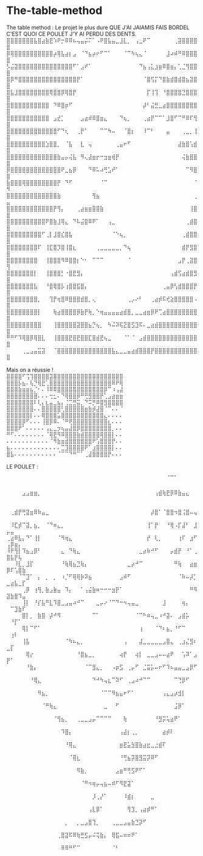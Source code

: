 # The-table-method
The table method : Le projet le plus dure QUE J'AI JAIAMIS FAIS BORDEL C'EST 
QUOI CE POULET J'Y AI PERDU DES DENTS.
<br>
⣿⣿⣿⣿⣿⣿⣿⣧⣿⣴⣷⣟⠱⠟⡒⠿⠿⠦⢤⣤⡬⠍⠁⠠⠟⣿⣧⣤⣀⣸⣇⡀⠀⢠⣀⠟⠉⠀⠀⠀⠀⠀⠀⢀⣽⣿⣿⣿⣿⣿<br>
⡿⢿⣿⣿⣿⣿⣿⣿⣿⣿⣿⣿⡴⢿⣧⣴⡆⣠⠀⠈⠙⣦⡴⠖⠋⠉⠁⠀⠀⠀⠈⠉⠳⢦⣄⠈⠀⠀⠀⠀⠀⣸⠴⠾⠛⠿⣿⣿⣿⣿<br>
⡣⣬⣽⣿⣿⣿⣿⣿⣿⣿⣿⣿⣿⣿⣿⣿⣿⠋⠁⣠⠞⠁⠀⠀⠀⠀⠀⠀⠀⠀⠀⠀⠀⠀⠙⣦⢠⣅⣰⣶⠿⣿⣶⡄⢁⣈⢻⣿⣿⣿<br>
⣿⡿⠛⣿⣿⣿⣿⣿⣿⣿⣿⣿⣿⣿⣿⣿⣿⣿⡟⠁⠀⠀⠀⠀⠀⠀⠀⠀⠀⠀⠀⠀⠀⠀⠀⠈⣿⢫⡍⠙⣿⣷⣾⣿⣾⣿⣦⣽⣿⣿<br>
⣿⣧⣸⣿⣿⣿⣿⣿⣿⣿⣿⢿⣿⣿⡿⢿⣿⡟⠀⠀⠀⠀⠀⠀⠀⠀⠀⠀⠀⠀⠀⠀⠀⠀⠀⠀⡏⢸⢹⠀⠘⣿⣿⣿⣿⣙⣿⣿⣿⣿<br>
⣿⣿⣿⣿⣿⣿⣿⣿⣿⣿⣿⠀⠙⠿⣿⡶⠋⠀⠀⠀⠀⠀⠀⠀⠀⠀⠀⠀⠀⠀⠀⠀⠀⠀⠀⡼⠃⣬⣛⣀⣴⣿⣿⣿⣿⣿⣿⣿⣿⣿<br>
⣿⣿⣿⣿⣿⣿⣿⣿⣿⣿⣿⠀⣠⣞⡁⠀⠀⠀⠀⣠⣴⠾⠿⣿⣶⣄⠀⠀⠀⠙⢦⡀⠀⠀⠀⢀⣴⡟⠉⠉⠁⣸⣿⠋⠉⠛⠿⠏⢻⣿<br>
⣿⣿⣿⣿⣿⣿⣿⣿⣿⣿⣿⣿⣿⠋⠙⢆⠀⠀⢀⡟⠁⠀⠀⠀⠉⠉⠳⠤⠀⠀⠈⣿⡆⠀⠀⠸⠉⠃⠀⠀⠀⣤⠀⠀⠀⢀⣀⡀⢸⣿<br>
⣿⣿⣿⣿⣿⣿⣿⣿⣿⣿⣱⣿⣿⡀⠀⠈⣧⠀⠀⣇⠀⢤⠀⠀⠀⠀⠀⠀⢀⣤⠖⠋⠀⠀⠀⠀⠀⠀⠀⠀⠀⠀⠀⠀⣼⣷⣿⢡⣾⣿<br>
⣿⣿⣿⣿⣿⣿⣿⣿⣿⣿⣿⣿⣿⣷⣤⡤⢬⣧⠀⠻⢄⣼⣶⡖⠒⣲⣶⢾⡟⠀⠀⠀⠀⠀⠀⠀⠀⠀⠀⠀⠀⠀⠀⠀⠀⢬⣷⣿⣿⣿<br>
⡿⣿⣿⣿⣿⣿⣿⣿⣿⣿⣿⣿⣿⣿⠟⣀⣦⡿⠀⠀⠀⠙⠿⠥⠴⢛⣡⠞⠁⠀⠀⠀⠀⠀⠀⠀⠀⠀⠀⠀⠀⠀⠀⠀⠀⠀⠉⠻⣿⣿<br>
⣷⣿⣿⣿⢿⣿⣿⣿⣿⣿⣿⣿⣿⡟⠀⠙⠋⠀⠀⠀⠀⠀⠀⠀⠈⠉⠀⠀⠀⠀⠀⠀⠀⠀⠀⠀⠀⠀⠀⠀⠀⠀⠀⠀⠀⠀⠀⠀⠈⠻<br>
⣿⣿⣿⣿⣿⣿⣿⣿⣿⣿⣿⣿⣿⣷⠀⠀⠀⠀⠀⠀⠀⠀⢻⣦⠀⠀⠀⠀⠀⠀⠀⠀⠀⠀⠀⠀⠀⠀⠀⠀⠀⠀⠀⠀⠀⠀⠀⠀⢀⣤<br>
⣿⣿⣿⣿⣿⣿⣿⣿⣿⣿⣿⣿⡟⢻⡄⠀⠀⠀⢀⣴⣶⣶⣿⣿⣷⠀⠀⠀⠀⠀⠀⠀⠀⠀⠀⠀⠀⠀⠀⠀⠀⠀⠀⠀⠀⠀⠀⢸⣿⣿<br>
⣿⣿⣿⣿⣿⣿⣿⣿⣿⣿⠟⣿⣷⣸⢿⣄⠀⠙⠧⣬⣿⠿⠟⠁⠀⠀⢠⣀⠀⠀⠀⠀⠀⠀⠀⠀⠀⠀⠀⠀⠀⠀⠀⠀⠀⠀⢀⣾⣿⣿<br>
⣿⣿⣿⣿⣿⣿⣿⣿⣿⠋⢀⡇⣸⣿⣎⣿⣧⠀⠀⠀⠀⠀⠀⠀⠀⠀⠀⠈⠑⢦⡀⠀⠀⠀⠀⠀⠀⠀⠀⠀⠀⠀⠀⠀⠀⢀⣾⣿⣿⣿<br>
⣿⣿⣿⣿⣿⣿⣿⣿⠏⠀⢸⣏⣿⡹⣿⢸⣿⣆⠀⠀⠀⠀⠀⢀⣀⣀⣀⣀⣀⡀⠙⢦⠀⠀⠀⠀⠀⠀⠀⠀⠀⠀⠀⠀⠀⣾⡟⣻⣿⣿<br>
⣿⣿⣿⣿⣿⣿⣿⣿⠀⠀⢸⣿⣿⣿⠻⠿⣿⣿⡆⠑⠂⠀⠉⠉⠉⠀⠀⠀⠀⠀⠀⠈⠀⠀⠀⠀⠀⠀⠀⠀⠀⠀⠀⠀⣠⡟⢀⣽⣿⢻<br>
⣿⣿⣿⣿⣿⣿⣿⡇⠀⠀⢸⣿⣿⣿⡃⠐⣿⣟⣻⡄⠀⠀⠀⠀⠀⠀⠀⠀⠀⠀⠀⠀⠀⠀⠀⠀⠀⠀⠀⠀⠀⠀⢠⣾⢫⣴⣾⣿⣻⣿<br>
⣿⣿⣿⣿⣿⣿⣿⣧⠀⠀⠘⣿⢿⣿⡧⢰⣿⣿⣯⣿⡄⠀⠀⠀⠀⠀⠀⠀⠀⠀⠀⠀⠀⠀⠀⠀⠀⠀⠀⠀⢀⣤⡿⢣⣾⣿⣿⣿⡟⣿<br>
⣿⣿⣿⣿⣿⣿⣿⣿⡀⠀⠀⢹⡟⢶⣿⠿⣿⣿⣿⣾⣿⡀⢄⠀⠀⠀⠀⠀⠀⠀⠀⢀⡠⠔⠃⠀⠀⢀⣴⡾⠯⢞⣵⣿⣿⣿⣿⣿⠠⣿<br>
⣿⣿⣿⣿⣿⣿⣿⣿⡇⠀⠀⠀⢷⣴⣿⣿⣿⣿⡿⣷⡟⢷⡀⠑⢶⣤⣤⣤⣤⣴⣾⣿⡀⣀⣀⣴⣶⡿⠟⢉⣴⣿⣿⣿⣿⣿⣿⣿⣿⣿<br>
⣿⣿⣿⣿⣿⣿⣿⣿⣿⠀⠀⠀⢸⣿⣿⣿⣿⣿⣽⣿⣿⣦⡙⢦⡀⠀⠳⠬⠽⢯⣝⣿⣫⣹⠯⠄⣀⣴⣾⣿⣿⣿⣿⣿⣿⣿⣿⣿⣿⣿<br>
⠛⠛⠋⠹⢿⣿⡿⢿⣿⣇⠀⠀⢸⣿⣿⣿⣟⣿⣟⣿⣿⣏⣿⣾⣟⢦⣀⠀⠀⠀⠈⠁⠈⠀⣠⣾⣿⣿⣿⣿⣿⣿⣿⣿⣿⣿⣿⣿⣿⣿<br>
⠀⠀⠀⠀⢀⣀⣠⣤⣭⣽⠀⠀⠈⣿⣿⣿⣿⣿⣿⣿⣿⣿⣿⣿⣿⣿⣿⣧⣄⣀⣀⣤⣴⣾⣿⣿⣿⡟⣿⣿⣿⣿⣿⣿⣿⣿⣿⣿⣿⣿<br>
<br>
Mais on a réussie !
<br>
⣿⣿⣿⣿⠋⢩⢹⣿⣿⣿⣿⣽⣿⣿⣿⣿⣿⣿⣿⣿⣿⣿⣿⣿⣿⣿⣿⣿⣿⣿<br>
⣿⣿⣿⡧⣦⠄⢧⡙⢿⣟⢁⣿⣿⣿⣿⣿⣿⣿⣿⣿⣿⣿⣿⣿⣿⣿⣿⠿⠟⢿<br>
⣿⣿⣿⣷⣶⣶⣦⡈⠂⠄⠸⠿⠿⣿⣿⣿⣿⣿⣿⣿⣿⣿⣿⣿⣿⡿⠉⠰⢠⣼<br>
⣿⣿⣿⣿⣿⣿⣿⣿⠄⠄⠄⢒⣂⠄⠙⢿⣿⣿⡿⠛⢛⣻⣿⣿⡟⢁⣠⣴⣶⣶<br>
⣿⣿⣿⣿⣿⣿⣿⠇⢇⡄⣆⣤⣀⣦⡄⢈⣉⣛⣭⡀⠙⠭⡛⠿⣿⣻⣿⣿⣿⣿<br>
⣿⣿⣿⣿⣿⣿⣿⠄⠄⣿⣿⣿⣿⣿⢃⣿⣿⣿⣿⣿⣶⣷⡾⣼⣿⠈⠉⠄⠄⠈<br>
⣿⣿⣿⣿⣿⣿⡇⠄⠄⢿⣿⣿⣿⣥⣿⣿⣿⣿⣿⣿⣿⣿⣿⣿⣿⣄⠄⠄⠄⠄<br>
⣿⣿⣿⣿⡿⠋⠄⠄⠄⢸⣿⡿⠿⠄⠈⠛⢟⣿⣿⣿⣿⣿⣿⣿⣿⣿⣆⠄⠄⠄<br>
⣿⣿⣿⠟⠁⠄⠄⠄⠄⠄⢠⣄⣀⡲⢦⣤⣼⣿⡿⣿⣿⣿⣿⣿⣿⣿⣿⡀⠄⠄<br>
⠛⠋⠄⠄⠄⠄⠄⠄⠄⠄⠈⢿⣟⠻⠿⣿⣿⣿⣷⣾⣿⣿⣿⣿⢿⣿⣿⡇⠄⠄<br>
⠄⠄⠄⠄⠄⠄⠄⠄⠄⠄⠄⠈⠻⣷⣶⣾⣿⣿⣿⣿⣿⣿⠟⢡⣿⣿⣿⡟⠄⠄<br>
⣦⠄⠄⠄⠄⠄⠄⠄⠄⠄⠄⠄⠄⠄⣉⣹⣿⣿⣿⣿⠟⠁⣰⣿⣿⣿⣿⡇⠄⠄<br>
⣿⣧⠄⠄⠄⠄⠄⠄⠄⠄⠄⠄⠄⠈⠉⠉⠙⠛⠉⠁⢀⣼⣿⣿⣿⣿⡟⠄⠄⠄<br>
<br>
LE POULET : 
<br>
⠀⠀⠀⠀⠀⠀⠀⠀⠀⠀⠀⠀⠀⠀⠀⠀⠀⠀⠀⠀⠀⠀⠀⠀⠀⠀⠀⠀⠀⠀⠀⠀⠀⠀⠀⠀⠀⠀⠀⠀⠀⢀⣀⡀⠀⠀⠀⠀⠀⠀<br>⠀⠀⠀⠀
⠀⠀⠀⠀⣠⣠⣶⣶⡀⠀⠀⠀⠀⠀⠀⠀⠀⠀⠀⠀⠀⠀⠀⠀⠀⠀⠀⠀⠀⠀⠀⠀⠀⠀⠀⠀⠀⠀⢠⣾⢷⣟⡿⠿⣷⣤⣄⠀⠀⠀⠀⠀<br>⠀⠀
⠀⢀⣾⡟⢛⣽⣶⠿⠷⣤⣀⠀⠀⠀⠀⠀⠀⠀⠀⠀⠀⠀⠀⠀⠀⠀⠀⠀⠀⠀⠀⠀⠀⠀⠀⠀⠀⡼⣿⠁⠈⣿⣿⠲⣿⢨⣿⠤⢤⠀⠀⠀⠀⠀<br>
⠀⠸⣏⡾⠉⣽⡀⣦⡀⠀⠈⠙⠶⣄⡀⠀⠀⠀⠀⠀⠀⠀⠀⠀⠀⠀⠀⠀⠀⠀⠀⠀⠀⠀⠀⠀⢸⠁⡟⠀⠀⠘⢿⠠⡏⣼⠃⠀⣸⡤⣤⠀⠀⠀<br>
⢀⣴⠿⣧⡄⠙⠁⢸⡇⠀⠀⠀⠀⠈⠻⢶⣄⠀⠀⠀⠀⠀⠀⠀⠀⠀⠀⠀⠀⠀⠀⠀⠀⠀⠀⠀⡞⠀⢇⡀⠀⠀⠀⠀⢰⠏⠀⣰⠋⢠⡿⣶⡄⠀<br>
⠸⠟⢻⡇⠹⣦⣠⡿⠃⠀⠀⠀⠀⠀⣄⠀⠙⢷⣄⠀⠀⠀⠀⠀⠀⠀⠀⠀⠀⠀⠀⠀⠀⠀⣀⡴⠷⠚⠋⠀⠀⠀⡤⣾⡟⠀⠘⠁⢀⣿⣧⡟⢧⠀<br>
⠀⠀⠸⣇⡀⣸⡏⠀⠀⠀⠀⠀⠀⠀⠘⢷⢿⣦⣙⢷⡄⠀⠀⠀⠀⠀⠀⠀⠀⠀⠀⣀⡴⠚⠉⠀⠀⠀⠀⠀⠀⠀⠀⠛⢷⠀⠀⣴⣶⡿⠏⢡⣿⣷<br>
⠀⠀⠀⠈⠉⣹⠁⠀⡄⠀⡀⠀⡀⠀⠰⡈⠋⢿⢿⡷⠽⣦⠀⠀⠀⠀⠀⠀⠀⣠⠾⠋⠀⠀⠀⠀⠀⠀⠀⠀⠀⠀⠀⠀⠈⠷⠤⡼⡁⣀⣴⣧⣀⡏<br>
⠀⠀⠀⠀⢀⡿⠀⢰⢻⡀⣷⣠⣷⣤⠀⠹⡄⠀⠀⠁⢠⣬⣷⠶⠒⠒⠒⣲⡟⠁⠀⠀⠀⠀⠀⠀⠀⠀⠀⠀⠀⠀⠀⠀⠀⠀⠀⠛⠻⣽⣷⣿⠹⣤<br>
⠀⠀⠀⠀⢸⡇⠀⠘⡎⣧⠛⣇⠹⣿⣀⣠⣤⠴⠚⠉⠀⠀⠀⣀⡤⠔⠈⠉⠙⠒⠲⢤⣤⣀⠀⠀⠀⠀⠀⠀⣸⠀⠀⠀⠀⢶⡄⠀⠀⠀⠉⣹⣷⠏<br>
⠀⠀⠀⠀⣿⡇⡀⠀⣷⣿⠀⡼⠚⠻⠀⠀⠀⠀⠀⠀⠀⠀⠉⠁⠀⠀⠀⠀⠀⠀⠀⠀⠀⠈⠉⠓⠶⢤⣀⠰⠚⣽⠄⠀⣠⣾⡥⠀⠀⠀⠘⡏⠁⠀<br>
⠀⠀⠀⠀⢿⡇⠉⠋⠁⠀⠀⠀⠀⠀⠀⠀⠀⠀⠀⠀⠀⠀⠀⠀⠀⠀⠀⠀⠀⠀⠀⠀⠀⠀⢰⠀⠀⠀⠈⠙⠆⣦⡀⠘⠋⠉⠀⠀⠀⠀⢰⠇⠀⠀<br>
⠀⠀⠀⠀⢸⣧⠀⠀⠀⠀⠀⠀⠀⠀⠀⠈⠳⠦⣄⡀⠀⠀⠀⠀⠀⠀⠀⠀⠀⠀⢠⠀⠀⠀⣼⣀⣀⣀⣀⣀⣠⣿⣄⠀⢀⣰⣌⣻⠆⣀⡏⠀⠀⠀<br>
⠀⠀⠀⠀⠀⢿⡔⠀⠀⠀⠀⠀⠀⠀⠀⠀⠀⠀⠘⣿⣦⣀⡀⠀⠀⠀⠀⠀⠀⢴⡟⠀⠀⢴⡇⠀⣀⣀⣠⠤⠤⣴⠟⠀⠀⢡⠽⠁⣠⡟⠁⠀⠀⠀<br>
⠀⠀⠀⠀⠀⠘⣷⡄⠀⠀⠀⠀⠀⠀⠀⠀⠀⠀⠀⠀⠈⠉⣻⣄⡀⠀⠀⠠⡶⣫⠀⢀⡤⠋⠀⣈⣭⡥⠤⠖⠋⠹⠦⣤⣤⣀⣠⡿⠋⠀⠀⠀⠀⠀<br>
⠀⠀⠀⠀⠀⠀⠘⢿⣄⠀⠀⠀⠀⠀⠀⠀⠀⠀⠀⠀⠀⠀⠙⠚⠳⢤⣆⠉⠽⠋⠀⢀⣠⠴⠚⠉⠉⠀⠀⠀⠀⠀⠀⠉⢙⡿⠋⠀⠀⠀⠀⠀⠀⠀<br>
⠀⠀⠀⠀⠀⠀⠀⠀⠻⣦⡀⠀⠀⠀⠀⠀⠀⠀⠀⠀⠀⠀⠀⠀⠈⠉⠉⠻⣦⣤⠖⠋⠁⠀⠀⠀⠀⠀⠀⠀⢠⣄⣠⡴⣺⡇⠀⠀⠀⠀⠀⠀⠀⠀<br>
⠀⠀⠀⠀⠀⠀⠀⠀⠀⠈⠛⢷⣄⠀⠀⠀⠀⠀⠀⠀⠀⠀⠀⠀⠀⣀⠀⠀⠋⠀⠀⠀⠀⠀⠀⠀⠀⠀⠀⠀⠀⠀⠀⣨⡿⠁⠀⠀⠀⠀⠀⠀⠀⠀<br>
⠀⠀⠀⠀⠀⠀⠀⠀⠀⠀⠀⠀⠈⢻⣦⡀⠀⠀⢀⣀⣀⣠⡤⠉⠉⠉⠉⠀⠀⠀⢷⠀⠀⠀⠀⠀⠀⠀⠘⣻⡭⢥⣴⠟⠁⠀⠀⠀⠀⠀⠀⠀⠀⠀<br>
⠀⠀⠀⠀⠀⠀⠀⠀⠀⠀⠀⠀⠀⠀⠹⣿⡄⠀⠀⠀⠀⠀⠀⠀⠀⠀⠀⠀⠀⢠⣼⡆⢀⡀⠀⠀⠀⠀⠀⠀⣴⡾⠇⠀⠀⠀⠀⠀⠀⠀⠀⠀⠀⠀<br>
⠀⠀⠀⠀⠀⠀⠀⠀⠀⠀⠀⠀⠀⠀⠀⠘⢿⣄⠀⠀⠀⠀⠀⠀⠀⠀⠀⠀⠀⣶⣟⣥⣳⣿⣷⣴⣖⣀⣐⣾⠏⠀⠀⠀⠀⠀⠀⠀⠀⠀⠀⠀⠀⠀<br>
⠀⠀⠀⠀⠀⠀⠀⠀⠀⠀⠀⠀⠀⠀⠀⠀⠈⢿⣆⠀⠀⠀⠀⠀⠀⠀⠀⠀⠀⠘⢛⣦⡽⣿⣻⣭⡽⠿⠋⠀⠀⠀⠀⠀⠀⠀⠀⠀⠀⠀⠀⠀⠀⠀<br>
⠀⠀⠀⠀⠀⠀⠀⠀⠀⠀⠀⠀⠀⠀⠀⠀⠀⠀⠻⣷⡀⠀⠀⠀⠀⠀⠀⠀⣠⣶⠛⢛⣫⠟⠋⠁⠀⠀⠀⠀⠀⠀⠀⠀⠀⠀⠀⠀⠀⠀⠀⠀⠀⠀<br>
⠀⠀⠀⠀⠀⠀⠀⠀⠀⠀⠀⠀⠀⠀⠀⠀⠀⠀⠀⠈⠛⠲⢶⡤⢤⣦⠤⠾⠋⠻⣟⣽⠁⠀⠀⠀⠀⠀⠀⠀⠀⠀⠀⠀⠀⠀⠀⠀⠀⠀⠀⠀⠀⠀<br>
⠀⠀⠀⠀⠀⠀⠀⠀⠀⠀⠀⠀⠀⠀⠀⠀⠀⠀⠀⠀⠀⠀⡸⢀⡜⠁⠀⠀⠀⠀⠸⣾⡆⠀⠀⠀⠀⣀⠀⠀⠀⠀⠀⠀⠀⠀⠀⠀⠀⠀⠀⠀⠀⠀<br>
⠀⠀⠀⠀⠀⠀⠀⠀⠀⠀⠀⠀⠀⠀⠀⠀⠀⠀⠀⠀⠀⢠⣇⡿⠁⠀⠀⠀⠀⠀⠀⢻⣹⡀⢠⣴⡾⠛⠁⠀⠀⠀⠀⠀⠀⠀⠀⠀⠀⠀⠀⠀⠀⠀<br>
⠀⠀⠀⠀⠀⠀⠀⠀⠀⠀⠀⠀⠀⠀⠀⡀⠀⠀⡀⣀⣠⣿⢹⡀⠀⠀⠀⢀⣀⣀⣠⣤⣷⣙⡽⠋⠀⠀⠀⠀⠀⠀⠀⠀⠀⠀⠀⠀⠀⠀⠀⠀⠀⠀<br>
⠀⠀⠀⠀⠀⠀⠀⠀⠀⠀⠀⠀⠀⢀⣿⣽⠯⠿⢷⣛⣫⡤⠬⢭⣷⡄⠀⢿⣯⠤⠶⠶⠟⠁⠀⠀⠀⠀⠀⠀⠀⠀⠀⠀⠀⠀⠀⠀⠀⠀⠀⠀⠀⠀<br>
⠀⠀⠀⠀⠀⠀⠀⠀⠀⠀⠀⠀⠀⠀⠿⠿⠛⠋⠉⠀⠀⠀⠀⠀⠀⠀⠀⠈⠃⠀⠀⠀⠀⠀⠀⠀⠀⠀⠀⠀⠀⠀⠀⠀⠀⠀⠀⠀⠀⠀⠀⠀⠀⠀<br>